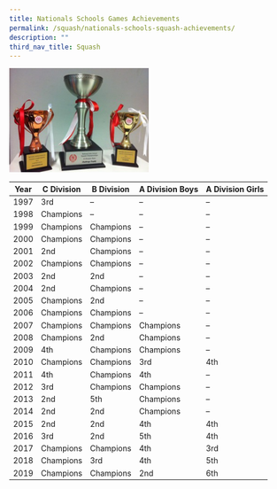 ```yaml
---
title: Nationals Schools Games Achievements
permalink: /squash/nationals-schools-squash-achievements/
description: ""
third_nav_title: Squash
---
```


<img src="/images/IMG_1519-800x598-300x224.jpg" 
     style="width:50%">
		 
<table>
<thead>
  <tr>
    <th>Year</th>
    <th>C Division</th>
    <th>B Division</th>
    <th>A Division Boys</th>
    <th>A Division Girls</th>
  </tr>
</thead>
<tbody>
  <tr>
    <td>1997</td>
    <td>3rd</td>
    <td>–</td>
    <td>–</td>
    <td>–</td>
  </tr>
  <tr>
    <td>1998</td>
    <td>Champions</td>
    <td>–</td>
    <td>–</td>
    <td>–</td>
  </tr>
  <tr>
    <td>1999</td>
    <td>Champions</td>
    <td>Champions</td>
    <td>–</td>
    <td>–</td>
  </tr>
  <tr>
    <td>2000</td>
    <td>Champions</td>
    <td>Champions</td>
    <td>–</td>
    <td>–</td>
  </tr>
  <tr>
    <td>2001</td>
    <td>2nd</td>
    <td>Champions</td>
    <td>–</td>
    <td>–</td>
  </tr>
  <tr>
    <td>2002</td>
    <td>Champions</td>
    <td>Champions</td>
    <td>–</td>
    <td>–</td>
  </tr>
  <tr>
    <td>2003</td>
    <td>2nd</td>
    <td>2nd</td>
    <td>–</td>
    <td>–</td>
  </tr>
  <tr>
    <td>2004</td>
    <td>2nd</td>
    <td>Champions</td>
    <td>–</td>
    <td>–</td>
  </tr>
  <tr>
    <td>2005</td>
    <td>Champions</td>
    <td>2nd</td>
    <td>–</td>
    <td>–</td>
  </tr>
  <tr>
    <td>2006</td>
    <td>Champions</td>
    <td>Champions</td>
    <td>–</td>
    <td>–</td>
  </tr>
  <tr>
    <td>2007</td>
    <td>Champions</td>
    <td>Champions</td>
    <td>Champions</td>
    <td>–</td>
  </tr>
  <tr>
    <td>2008</td>
    <td>Champions</td>
    <td>2nd</td>
    <td>Champions</td>
    <td>–</td>
  </tr>
  <tr>
    <td>2009</td>
    <td>4th</td>
    <td>Champions</td>
    <td>Champions</td>
    <td>–</td>
  </tr>
  <tr>
    <td>2010</td>
    <td>Champions</td>
    <td>Champions</td>
    <td>3rd</td>
    <td>4th</td>
  </tr>
  <tr>
    <td>2011</td>
    <td>4th</td>
    <td>Champions</td>
    <td>4th</td>
    <td>–</td>
  </tr>
  <tr>
    <td>2012</td>
    <td>3rd</td>
    <td>Champions</td>
    <td>Champions</td>
    <td>–</td>
  </tr>
  <tr>
    <td>2013</td>
    <td>2nd</td>
    <td>5th</td>
    <td>Champions</td>
    <td>–</td>
  </tr>
  <tr>
    <td>2014</td>
    <td>2nd</td>
    <td>2nd</td>
    <td>Champions</td>
    <td>–</td>
  </tr>
  <tr>
    <td>2015</td>
    <td>2nd</td>
    <td>2nd</td>
    <td>4th</td>
    <td>4th</td>
  </tr>
  <tr>
    <td>2016</td>
    <td> 3rd</td>
    <td>2nd</td>
    <td> 5th</td>
    <td> 4th</td>
  </tr>
  <tr>
    <td>2017</td>
    <td>Champions</td>
    <td>Champions</td>
    <td>4th</td>
    <td> 3rd</td>
  </tr>
  <tr>
    <td>2018</td>
    <td>Champions</td>
    <td>3rd</td>
    <td>4th</td>
    <td>5th</td>
  </tr>
  <tr>
    <td>2019</td>
    <td>Champions</td>
    <td>Champions</td>
    <td>2nd</td>
    <td>6th</td>
  </tr>
</tbody>
</table>

